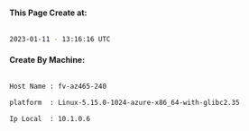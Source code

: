 
   
#### This Page Create at:

```bash

2023-01-11 - 13:16:16 UTC

```

#### Create By Machine:

```bash

Host Name : fv-az465-240

platform  : Linux-5.15.0-1024-azure-x86_64-with-glibc2.35

Ip Local  : 10.1.0.6

```

